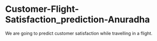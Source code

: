 # Customer-Flight-Satisfaction_prediction-Anuradha
We are going to predict customer satisfaction while travelling in a flight.
